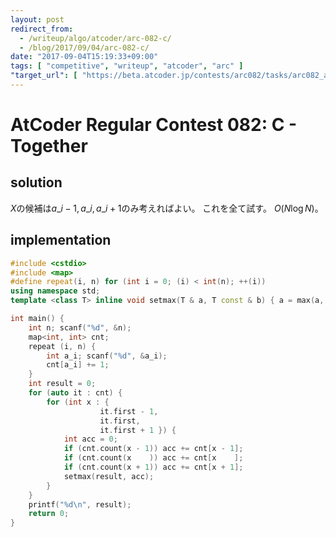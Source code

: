 ```yaml
---
layout: post
redirect_from:
  - /writeup/algo/atcoder/arc-082-c/
  - /blog/2017/09/04/arc-082-c/
date: "2017-09-04T15:19:33+09:00"
tags: [ "competitive", "writeup", "atcoder", "arc" ]
"target_url": [ "https://beta.atcoder.jp/contests/arc082/tasks/arc082_a" ]
---
```


# AtCoder Regular Contest 082: C - Together

## solution

$X$の候補は$a\_i - 1, a\_i, a\_i + 1$のみ考えればよい。
これを全て試す。
$O(N \log N)$。

## implementation

``` c++
#include <cstdio>
#include <map>
#define repeat(i, n) for (int i = 0; (i) < int(n); ++(i))
using namespace std;
template <class T> inline void setmax(T & a, T const & b) { a = max(a, b); }

int main() {
    int n; scanf("%d", &n);
    map<int, int> cnt;
    repeat (i, n) {
        int a_i; scanf("%d", &a_i);
        cnt[a_i] += 1;
    }
    int result = 0;
    for (auto it : cnt) {
        for (int x : {
                    it.first - 1,
                    it.first,
                    it.first + 1 }) {
            int acc = 0;
            if (cnt.count(x - 1)) acc += cnt[x - 1];
            if (cnt.count(x    )) acc += cnt[x    ];
            if (cnt.count(x + 1)) acc += cnt[x + 1];
            setmax(result, acc);
        }
    }
    printf("%d\n", result);
    return 0;
}
```
